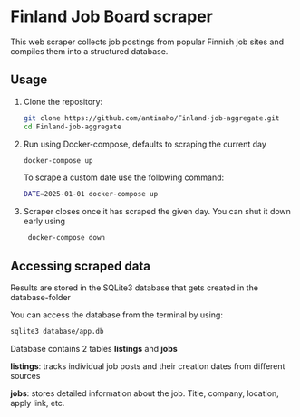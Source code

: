# Finland Job Board scraper

This web scraper collects job postings from popular Finnish job sites and compiles them into a structured database.

## Usage

1. Clone the repository:
   ```sh
   git clone https://github.com/antinaho/Finland-job-aggregate.git
   cd Finland-job-aggregate
   ```

2. Run using Docker-compose, defaults to scraping the current day
    ```sh
    docker-compose up
    ```

    To scrape a custom date use the following command:
    ```sh
    DATE=2025-01-01 docker-compose up
    ```

3. Scraper closes once it has scraped the given day. You can shut it down early using
   ```sh
    docker-compose down
    ```

## Accessing scraped data

Results are stored in the SQLite3 database that gets created in the database-folder

You can access the database from the terminal by using:

```sh
sqlite3 database/app.db
```

Database contains 2 tables **listings** and **jobs**

**listings**: tracks individual job posts and their creation dates from different sources

**jobs**: stores detailed information about the job. Title, company, location, apply link, etc.
